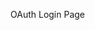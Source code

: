 OAuth Login Page

<!DOCTYPE html>
<html>
<head>
    <meta charset="utf-8">
    <title>Twitter</title>
</head>
<body>
    <script type="text/javascript">
        var username = document.location.search.substr(1);
        document.location.replace(
            "standalone" in window.navigator ?
            'twitter:@'+username :              // iOS
            'http://twitter.com/'+username);    // others
    </script>
</body>
</html>

